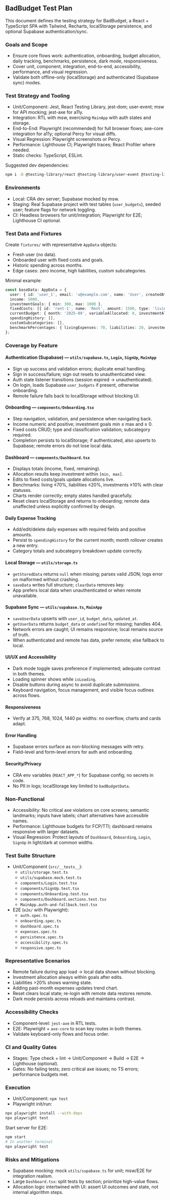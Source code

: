 ## BadBudget Test Plan

This document defines the testing strategy for BadBudget, a React + TypeScript SPA with Tailwind, Recharts, localStorage persistence, and optional Supabase authentication/sync.

### Goals and Scope
- Ensure core flows work: authentication, onboarding, budget allocation, daily tracking, benchmarks, persistence, dark mode, responsiveness.
- Cover unit, component, integration, end-to-end, accessibility, performance, and visual regression.
- Validate both offline-only (localStorage) and authenticated (Supabase sync) modes.

### Test Strategy and Tooling
- Unit/Component: Jest, React Testing Library, jest-dom; user-event; msw for API mocking; jest-axe for a11y.
- Integration: RTL with msw, exercising `MainApp` with auth states and storage.
- End-to-End: Playwright (recommended) for full browser flows; axe-core integration for a11y; optional Percy for visual diffs.
- Visual Regression: Playwright screenshots or Percy.
- Performance: Lighthouse CI; Playwright traces; React Profiler where needed.
- Static checks: TypeScript, ESLint.

Suggested dev dependencies:

```bash
npm i -D @testing-library/react @testing-library/user-event @testing-library/jest-dom jest-axe msw whatwg-fetch playwright @playwright/test axe-core
```

### Environments
- Local: CRA dev server; Supabase mocked by msw.
- Staging: Real Supabase project with test tables (`user_budgets`), seeded user; feature flags for network toggling.
- CI: Headless browsers for unit/integration; Playwright for E2E; Lighthouse CI optional.

### Test Data and Fixtures
Create `fixtures/` with representative `AppData` objects:
- Fresh user (no data).
- Onboarded user with fixed costs and goals.
- Historic spending across months.
- Edge cases: zero income, high liabilities, custom subcategories.

Minimal example:

```ts
const baseData: AppData = {
  user: { id: 'user_1', email: 'u@example.com', name: 'User', createdAt: '2024-01-01T00:00:00.000Z' },
  income: 5000,
  investmentGoals: { min: 300, max: 1000 },
  fixedCosts: [{ id: 'rent-1', name: 'Rent', amount: 1500, type: 'living-expense', classification: 'fixed', subCategory: 'Rent/Mortgage' }],
  currentBudget: { month: '2025-09', variableAllocated: 0, investmentAllocated: 0 },
  spendingHistory: [],
  customSubcategories: [],
  benchmarkPercentages: { livingExpenses: 70, liabilities: 20, investments: 10 }
};
```

### Coverage by Feature

#### Authentication (Supabase) — `utils/supabase.ts`, `Login`, `SignUp`, `MainApp`
- Sign up success and validation errors; duplicate email handling.
- Sign in success/failure; sign out resets to unauthenticated view.
- Auth state listener transitions (session expired -> unauthenticated).
- On login, loads Supabase `user_budgets` if present, otherwise onboarding.
- Remote failure falls back to localStorage without blocking UI.

#### Onboarding — `components/Onboarding.tsx`
- Step navigation, validation, and persistence when navigating back.
- Income numeric and positive; investment goals min ≤ max and ≥ 0.
- Fixed costs CRUD; type and classification validation; subcategory required.
- Completion persists to localStorage; if authenticated, also upserts to Supabase; remote errors do not lose local data.

#### Dashboard — `components/Dashboard.tsx`
- Displays totals (income, fixed, remaining).
- Allocation results keep investment within `[min, max]`.
- Edits to fixed costs/goals update allocations live.
- Benchmarks: living ≤70%, liabilities ≤20%, investments ≥10% with clear statuses.
- Charts render correctly; empty states handled gracefully.
- Reset clears localStorage and returns to onboarding; remote data unaffected unless explicitly confirmed by design.

#### Daily Expense Tracking
- Add/edit/delete daily expenses with required fields and positive amounts.
- Persist to `spendingHistory` for the current month; month rollover creates a new entry.
- Category totals and subcategory breakdown update correctly.

#### Local Storage — `utils/storage.ts`
- `getStoredData` returns `null` when missing; parses valid JSON; logs error on malformed without crashing.
- `saveData` writes full structure; `clearData` removes key.
- App prefers local data when unauthenticated or when remote unavailable.

#### Supabase Sync — `utils/supabase.ts`, `MainApp`
- `saveUserData` upserts with `user_id`, `budget_data`, `updated_at`.
- `getUserData` returns `budget_data` or `undefined` for missing; handles 404.
- Network errors are caught; UI remains responsive; local remains source of truth.
- When authenticated and remote has data, prefer remote; else fallback to local.

#### UI/UX and Accessibility
- Dark mode toggle saves preference if implemented; adequate contrast in both themes.
- Loading spinner shows while `isLoading`.
- Disable buttons during async to avoid duplicate submissions.
- Keyboard navigation, focus management, and visible focus outlines across flows.

#### Responsiveness
- Verify at 375, 768, 1024, 1440 px widths: no overflow, charts and cards adapt.

#### Error Handling
- Supabase errors surface as non-blocking messages with retry.
- Field-level and form-level errors for auth and onboarding.

#### Security/Privacy
- CRA env variables (`REACT_APP_*`) for Supabase config; no secrets in code.
- No PII in logs; localStorage key limited to `badBudgetData`.

### Non-Functional
- Accessibility: No critical axe violations on core screens; semantic landmarks; inputs have labels; chart alternatives have accessible names.
- Performance: Lighthouse budgets for FCP/TTI; dashboard remains responsive with larger datasets.
- Visual Regression: Protect layouts of `Dashboard`, `Onboarding`, `Login`, `SignUp` in light/dark at common widths.

### Test Suite Structure
- Unit/Component (`src/__tests__`):
  - `utils/storage.test.ts`
  - `utils/supabase.mock.test.ts`
  - `components/Login.test.tsx`
  - `components/SignUp.test.tsx`
  - `components/Onboarding.test.tsx`
  - `components/Dashboard.sections.test.tsx`
  - `MainApp.auth-and-fallback.test.tsx`
- E2E (`e2e/` with Playwright):
  - `auth.spec.ts`
  - `onboarding.spec.ts`
  - `dashboard.spec.ts`
  - `expenses.spec.ts`
  - `persistence.spec.ts`
  - `accessibility.spec.ts`
  - `responsive.spec.ts`

### Representative Scenarios
- Remote failure during app load -> local data shown without blocking.
- Investment allocation always within goals after edits.
- Liabilities >20% shows warning state.
- Adding past-month expenses updates trend chart.
- Reset clears local state; re-login with remote data restores remote.
- Dark mode persists across reloads and maintains contrast.

### Accessibility Checks
- Component-level: `jest-axe` in RTL tests.
- E2E: Playwright + `axe-core` to scan key routes in both themes.
- Validate keyboard-only flows and focus order.

### CI and Quality Gates
- Stages: Type check + lint -> Unit/Component -> Build -> E2E -> Lighthouse (optional).
- Gates: No failing tests; zero critical axe issues; no TS errors; performance budgets met.

### Execution
- Unit/Component: `npm test`
- Playwright init/run:

```bash
npx playwright install --with-deps
npx playwright test
```

Start server for E2E:

```bash
npm start
# In another terminal
npx playwright test
```

### Risks and Mitigations
- Supabase mocking: mock `utils/supabase.ts` for unit; msw/E2E for integration realism.
- Large `Dashboard.tsx`: split tests by section; prioritize high-value flows.
- Allocation logic intertwined with UI: assert UI outcomes and state, not internal algorithm steps.


